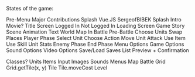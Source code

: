 States of the game:

Pre-Menu
    Major Contributions Splash
        Vue.JS
    SergeofBIBEK Splash
    Intro Movie?
Title Screen
    Logged In
    Not Logged In
Loading Screen
Game
    Story Scene
        Animation
        Text
    World Map
    In Battle
        Pre-Battle
            Choose Units
            Swap Places
        Player Phase
            Select Unit
                Choose Action
                    Move Unit
                    Attack
                    Use Item
                    Use Skill
                Unit Stats
        Enemy Phase
        End Phase
Menu
    Options
        Game Options
        Sound Options
        Video Options
    Save/Load
        Saves List
        Preview + Confirmation


Classes?
Units
Items
Input
Images
Sounds
Menus
Map
Battle
Grid
    Grid.getTile(x, y)
Tile
    Tile.moveCost
Level